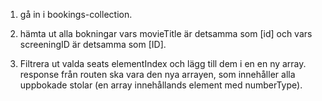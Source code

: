 1. gå in i bookings-collection. 

2. hämta ut alla bokningar vars movieTitle är detsamma som [id] och 
   vars screeningID är detsamma som [ID]. 

3. Filtrera ut valda seats elementIndex och lägg till dem i en en ny array.
   response från routen ska vara den nya arrayen, som innehåller alla uppbokade stolar (en array innehållands element med numberType).